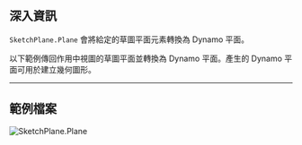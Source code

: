 ## 深入資訊
`SketchPlane.Plane` 會將給定的草圖平面元素轉換為 Dynamo 平面。

以下範例傳回作用中視圖的草圖平面並轉換為 Dynamo 平面。產生的 Dynamo 平面可用於建立幾何圖形。
___
## 範例檔案

![SketchPlane.Plane](./Revit.Elements.SketchPlane.Plane_img.jpg)
